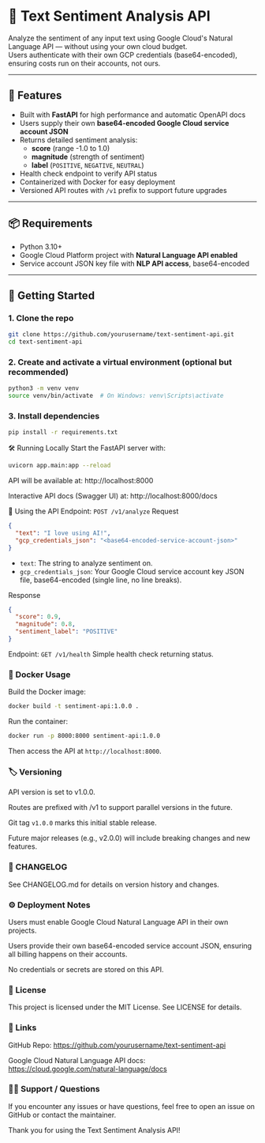 # 🧠 Text Sentiment Analysis API

Analyze the sentiment of any input text using Google Cloud's Natural Language API — without using your own cloud budget.  
Users authenticate with their own GCP credentials (base64-encoded), ensuring costs run on their accounts, not ours.

---

## 📌 Features

- Built with **FastAPI** for high performance and automatic OpenAPI docs
- Users supply their own **base64-encoded Google Cloud service account JSON**
- Returns detailed sentiment analysis:
  - **score** (range -1.0 to 1.0)
  - **magnitude** (strength of sentiment)
  - **label** (`POSITIVE`, `NEGATIVE`, `NEUTRAL`)
- Health check endpoint to verify API status
- Containerized with Docker for easy deployment
- Versioned API routes with `/v1` prefix to support future upgrades

---

## 📦 Requirements

- Python 3.10+
- Google Cloud Platform project with **Natural Language API enabled**
- Service account JSON key file with **NLP API access**, base64-encoded

---

## 🚀 Getting Started

### 1. Clone the repo
```bash
git clone https://github.com/yourusername/text-sentiment-api.git
cd text-sentiment-api
```
### 2. Create and activate a virtual environment (optional but recommended)
```bash
python3 -m venv venv
source venv/bin/activate  # On Windows: venv\Scripts\activate
```
### 3. Install dependencies
```bash
pip install -r requirements.txt
```
🛠️ Running Locally
Start the FastAPI server with:
```bash
uvicorn app.main:app --reload
```
API will be available at: http://localhost:8000

Interactive API docs (Swagger UI) at: http://localhost:8000/docs

🔧 Using the API
Endpoint: ```POST /v1/analyze```
Request

```json
{
  "text": "I love using AI!",
  "gcp_credentials_json": "<base64-encoded-service-account-json>"
}
```
- ```text```: The string to analyze sentiment on.
- ```gcp_credentials_json```: Your Google Cloud service account key JSON file, base64-encoded (single line, no line breaks).

Response

```json
{
  "score": 0.9,
  "magnitude": 0.8,
  "sentiment_label": "POSITIVE"
}
```
Endpoint: ```GET /v1/health```
Simple health check returning status.

### 🐳 Docker Usage
Build the Docker image:

```bash
docker build -t sentiment-api:1.0.0 .
```
Run the container:

```bash
docker run -p 8000:8000 sentiment-api:1.0.0
```
Then access the API at ```http://localhost:8000```.

### 🏷️ Versioning
API version is set to v1.0.0.

Routes are prefixed with /v1 to support parallel versions in the future.

Git tag ```v1.0.0``` marks this initial stable release.

Future major releases (e.g., v2.0.0) will include breaking changes and new features.

### 📜 CHANGELOG
See CHANGELOG.md for details on version history and changes.

### ⚙️ Deployment Notes
Users must enable Google Cloud Natural Language API in their own projects.

Users provide their own base64-encoded service account JSON, ensuring all billing happens on their accounts.

No credentials or secrets are stored on this API.

### 📄 License
This project is licensed under the MIT License. See LICENSE for details.

### 🔗 Links
GitHub Repo: https://github.com/yourusername/text-sentiment-api

Google Cloud Natural Language API docs: https://cloud.google.com/natural-language/docs

### 🙋‍♂️ Support / Questions
If you encounter any issues or have questions, feel free to open an issue on GitHub or contact the maintainer.

Thank you for using the Text Sentiment Analysis API!
